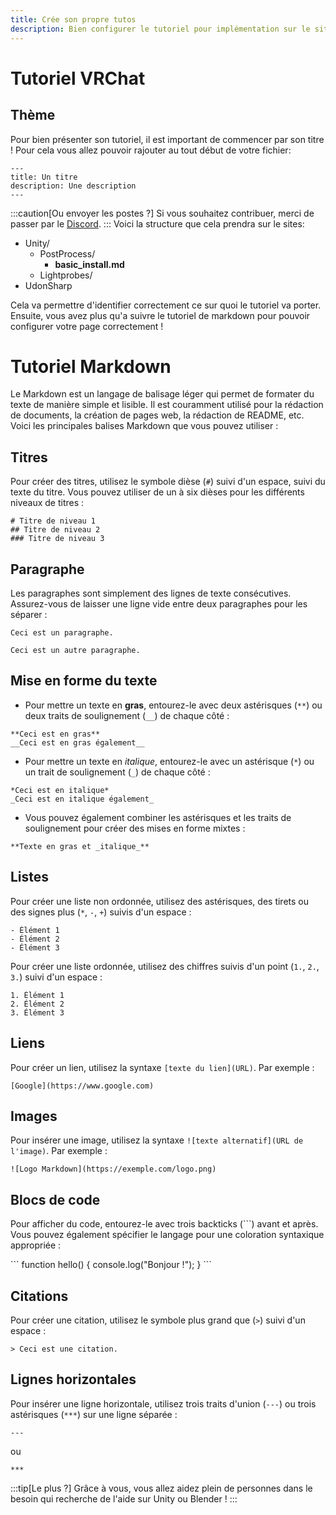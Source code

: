 ```yaml
---
title: Crée son propre tutos
description: Bien configurer le tutoriel pour implémentation sur le site de vrchat france
---
```


# Tutoriel VRChat

## Thème

Pour bien présenter son tutoriel, il est important de commencer par son titre ! Pour cela vous allez pouvoir rajouter au tout début de votre fichier: 

```
---
title: Un titre
description: Une description
---
```

:::caution[Ou envoyer les postes ?]
Si vous souhaitez contribuer, merci de passer par le [Discord](https://discord.gg/vrchatfrance).
:::
Voici la structure que cela prendra sur le sites:

   <FileTree>

   - Unity/
     - PostProcess/
       - **basic_install.md**
     - Lightprobes/
   - UdonSharp

   </FileTree>


Cela va permettre d'identifier correctement ce sur quoi le tutoriel va porter. Ensuite, vous avez plus qu'a suivre le tutoriel de markdown pour pouvoir configurer votre page correctement ! 


# Tutoriel Markdown

Le Markdown est un langage de balisage léger qui permet de formater du texte de manière simple et lisible. Il est couramment utilisé pour la rédaction de documents, la création de pages web, la rédaction de README, etc. Voici les principales balises Markdown que vous pouvez utiliser :

## Titres

Pour créer des titres, utilisez le symbole dièse (`#`) suivi d'un espace, suivi du texte du titre. Vous pouvez utiliser de un à six dièses pour les différents niveaux de titres :

```
# Titre de niveau 1
## Titre de niveau 2
### Titre de niveau 3
```

## Paragraphe

Les paragraphes sont simplement des lignes de texte consécutives. Assurez-vous de laisser une ligne vide entre deux paragraphes pour les séparer :

```
Ceci est un paragraphe.

Ceci est un autre paragraphe.
```

## Mise en forme du texte

- Pour mettre un texte en **gras**, entourez-le avec deux astérisques (`**`) ou deux traits de soulignement (`__`) de chaque côté :

```
**Ceci est en gras**
__Ceci est en gras également__
```

- Pour mettre un texte en *italique*, entourez-le avec un astérisque (`*`) ou un trait de soulignement (`_`) de chaque côté :

```
*Ceci est en italique*
_Ceci est en italique également_
```

- Vous pouvez également combiner les astérisques et les traits de soulignement pour créer des mises en forme mixtes :

```
**Texte en gras et _italique_**
```

## Listes

Pour créer une liste non ordonnée, utilisez des astérisques, des tirets ou des signes plus (`*`, `-`, `+`) suivis d'un espace :

```
- Élément 1
- Élément 2
- Élément 3
```

Pour créer une liste ordonnée, utilisez des chiffres suivis d'un point (`1.`, `2.`, `3.`) suivi d'un espace :

```
1. Élément 1
2. Élément 2
3. Élément 3
```

## Liens

Pour créer un lien, utilisez la syntaxe `[texte du lien](URL)`. Par exemple :

```
[Google](https://www.google.com)
```

## Images

Pour insérer une image, utilisez la syntaxe `![texte alternatif](URL de l'image)`. Par exemple :

```
![Logo Markdown](https://exemple.com/logo.png)
```

## Blocs de code

Pour afficher du code, entourez-le avec trois backticks (```) avant et après. Vous pouvez également spécifier le langage pour une coloration syntaxique appropriée :

\```
function hello() {
    console.log("Bonjour !");
}
\```

## Citations

Pour créer une citation, utilisez le symbole plus grand que (`>`) suivi d'un espace :

```
> Ceci est une citation.
```

## Lignes horizontales

Pour insérer une ligne horizontale, utilisez trois traits d'union (`---`) ou trois astérisques (`***`) sur une ligne séparée :

```
---
```

ou

```
***
```

:::tip[Le plus ?]
Grâce à vous, vous allez aidez plein de personnes dans le besoin qui recherche de l'aide sur Unity ou Blender ! 
:::